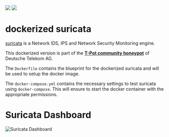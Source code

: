 [![](https://images.microbadger.com/badges/version/dtagdevsec/suricata:1804.svg)](https://microbadger.com/images/dtagdevsec/suricata:1804 "Get your own version badge on microbadger.com") [![](https://images.microbadger.com/badges/image/dtagdevsec/suricata:1804.svg)](https://microbadger.com/images/dtagdevsec/suricata:1804 "Get your own image badge on microbadger.com")

# dockerized suricata

[suricata](http://suricata-ids.org/) is a Network IDS, IPS and Network Security Monitoring engine.

This dockerized version is part of the **[T-Pot community honeypot](http://dtag-dev-sec.github.io/)** of Deutsche Telekom AG.

The `Dockerfile` contains the blueprint for the dockerized suricata and will be used to setup the docker image.  

The `docker-compose.yml` contains the necessary settings to test suricata using `docker-compose`. This will ensure to start the docker container with the appropriate permissions.

# Suricata Dashboard

![Suricata Dashboard](https://raw.githubusercontent.com/dtag-dev-sec/tpotce/master/docker/suricata/doc/dashboard.png)
